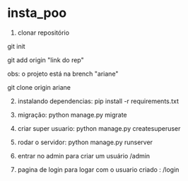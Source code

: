 # insta_poo
1. clonar repositório

git init

   git add origin "link do rep"

   obs: o projeto está na brench "ariane"

   git clone origin ariane

2. instalando dependencias:
pip install -r requirements.txt

3. migração:
python manage.py migrate

4. criar super usuario:
python manage.py createsuperuser

5. rodar o servidor:
python manage.py runserver

6. entrar no admin para criar um usuário
/admin

7. pagina de login para logar com o usuario criado :
/login


